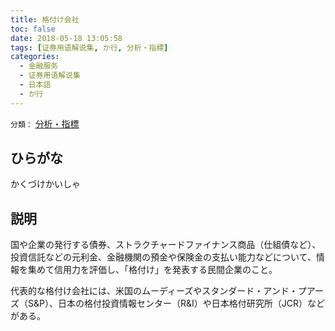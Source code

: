 ```yaml
---
title: 格付け会社
toc: false
date: 2018-05-18 13:05:58
tags: [证券用语解说集, か行, 分析・指標]
categories:
  - 金融服务
  - 证券用语解说集
  - 日本語
  - か行
---
```


`分類：` [分析・指標](/tags/分析・指標/)

## ひらがな

かくづけかいしゃ

## 説明

国や企業の発行する債券、ストラクチャードファイナンス商品（仕組債など）、投資信託などの元利金、金融機関の預金や保険金の支払い能力などについて、情報を集めて信用力を評価し、「格付け」を発表する民間企業のこと。

代表的な格付け会社には、米国のムーディーズやスタンダード・アンド・プアーズ（S&P）、日本の格付投資情報センター（R&I）や日本格付研究所（JCR）などがある。
